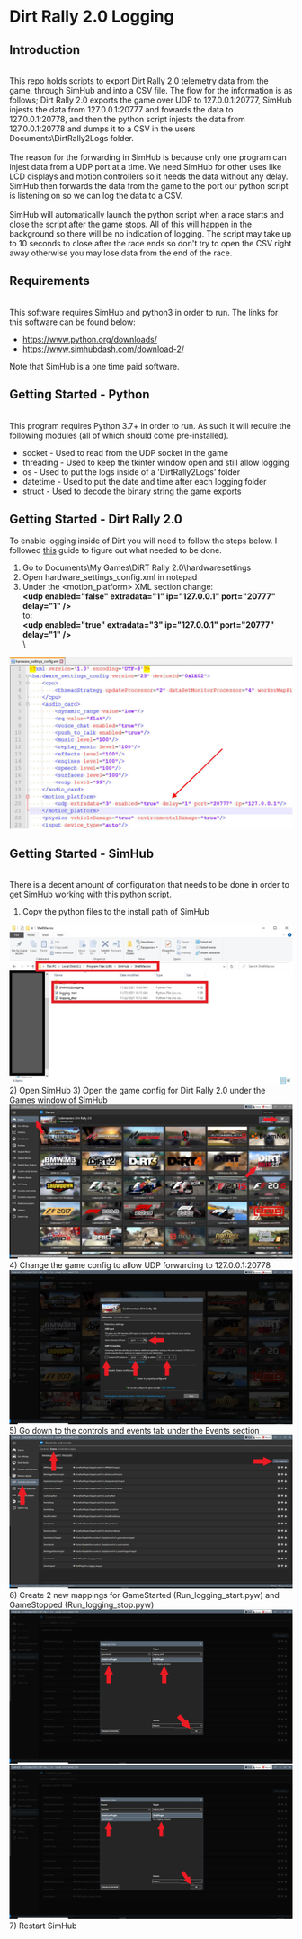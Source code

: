# Dirt Rally 2.0 Logging

## Introduction
\
This repo holds scripts to export Dirt Rally 2.0 telemetry data from the game, through SimHub and into a CSV file. The flow for the information is as follows; Dirt Rally 2.0 exports the game over UDP to 127.0.0.1:20777, SimHub injests the data from 127.0.0.1:20777 and fowards the data to 127.0.0.1:20778, and then the python script injests the data from 127.0.0.1:20778 and dumps it to a CSV in the users Documents\DirtRally2Logs folder.\
\
The reason for the forwarding in SimHub is because only one program can injest data from a UDP port at a time. We need SimHub for other uses like LCD displays and motion controllers so it needs the data without any delay. SimHub then forwards the data from the game to the port our python script is listening on so we can log the data to a CSV.\
\
SimHub will automatically launch the python script when a race starts and close the script after the game stops. All of this will happen in the background so there will be no indication of logging. The script may take up to 10 seconds to close after the race ends so don't try to open the CSV right away otherwise you may lose data from the end of the race.

## Requirements
\
This software requires SimHub and python3 in order to run. The links for this software can be found below:

- https://www.python.org/downloads/
- https://www.simhubdash.com/download-2/

Note that SimHub is a one time paid software.

## Getting Started - Python
\
This program requires Python 3.7+ in order to run. As such it will require the following modules (all of which should come pre-installed).

- socket - Used to read from the UDP socket in the game
- threading - Used to keep the tkinter window open and still allow logging
- os - Used to put the logs inside of a 'DirtRally2Logs' folder
- datetime - Used to put the date and time after each logging folder
- struct - Used to decode the binary string the game exports

## Getting Started - Dirt Rally 2.0

To enable logging inside of Dirt you will need to follow the steps below. I followed [this](https://motionsystems.eu/2020/03/dirt-udp-proxy-fana-leds-2/) guide to figure out what needed to be done. 

1) Go to Documents\My Games\DiRT Rally 2.0\hardwaresettings
2) Open hardware_settings_config.xml in notepad
3) Under the <motion_platform> XML section change:\
 **&lt;udp enabled="false" extradata="1" ip="127.0.0.1" port="20777" delay="1" /&gt;**\
 to:\
 **&lt;udp enabled="true" extradata="3" ip="127.0.0.1" port="20777" delay="1" /&gt;**\
 \
 <img src="lib/img.jpeg">

## Getting Started - SimHub
\
There is a decent amount of configuration that needs to be done in order to get SimHub working with this python script.

1) Copy the python files to the install path of SimHub
<img src="lib/install_path.jpg">
2) Open SimHub
3) Open the game config for Dirt Rally 2.0 under the Games window of SimHub
<img src="lib/config_forwarding.jpg">
4) Change the game config to allow UDP forwarding to 127.0.0.1:20778
<img src="lib/config_forwarding_2.jpg">
5) Go down to the controls and events tab under the Events section
<img src="lib/controls&events_tab.jpg">
6) Create 2 new mappings for GameStarted (Run_logging_start.pyw) and GameStopped (Run_logging_stop.pyw)
<img src="lib/logging_start.jpg">
<img src="lib/logging_stop.jpg">
7) Restart SimHub
